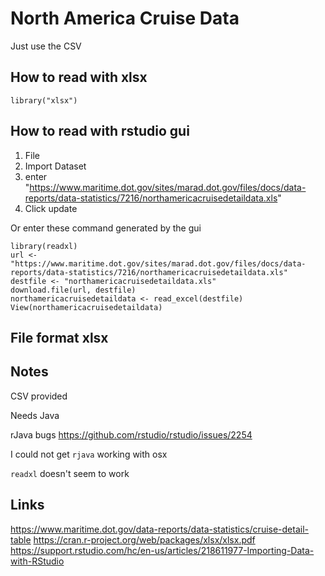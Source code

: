 # North America Cruise Data

Just use the CSV

## How to read with xlsx
```
library("xlsx")
```

## How to read with rstudio gui

1. File
2. Import Dataset
3. enter "https://www.maritime.dot.gov/sites/marad.dot.gov/files/docs/data-reports/data-statistics/7216/northamericacruisedetaildata.xls" 
4. Click update


Or enter these command generated by the gui
```
library(readxl)
url <- "https://www.maritime.dot.gov/sites/marad.dot.gov/files/docs/data-reports/data-statistics/7216/northamericacruisedetaildata.xls"
destfile <- "northamericacruisedetaildata.xls"
download.file(url, destfile)
northamericacruisedetaildata <- read_excel(destfile)
View(northamericacruisedetaildata)
```

## File format xlsx


## Notes 

CSV provided

Needs Java

rJava bugs
https://github.com/rstudio/rstudio/issues/2254

I could not get `rjava` working with osx

`readxl` doesn't seem to work

## Links

https://www.maritime.dot.gov/data-reports/data-statistics/cruise-detail-table
https://cran.r-project.org/web/packages/xlsx/xlsx.pdf
https://support.rstudio.com/hc/en-us/articles/218611977-Importing-Data-with-RStudio
